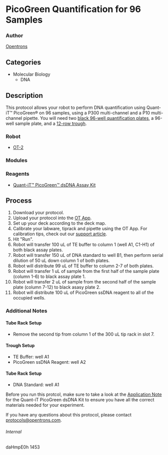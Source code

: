 # PicoGreen Quantification for 96 Samples

### Author
[Opentrons](http://www.opentrons.com/)

## Categories
* Molecular Biology
    * DNA

## Description
This protocol allows your robot to perform DNA quantification using Quant-iT™ PicoGreen® on 96 samples, using a P300 multi-channel and a P10 multi-channel pipette. You will need two [black 96-well quantification plates](http://www.eandkscientific.com/96-Well-Microplates-Flat-Bottom-Medium-Binding-Surface-Black.html), a 96-well sample plate, and a [12-row trough](https://www.usascientific.com/12-channel-automation-reservoir.aspx).

### Robot
* [OT-2](https://opentrons.com/ot-2)

### Modules

### Reagents
* [Quant-iT™ PicoGreen™ dsDNA Assay Kit](https://www.thermofisher.com/order/catalog/product/P7589)

## Process
1. Download your protocol.
2. Upload your protocol into the [OT App](https://opentrons.com/ot-app).
3. Set up your deck according to the deck map.
4. Calibrate your labware, tiprack and pipette using the OT App. For calibration tips, check out our [support article](https://support.opentrons.com/ot-2/getting-started-software-setup/deck-calibration).
5. Hit "Run".
6. Robot will transfer 100 uL of TE buffer to column 1 (well A1, C1-H1) of both black assay plates.
7. Robot will transfer 150 uL of DNA standard to well B1, then perform serial dilution of 50 uL down column 1 of both plates.
8. Robot will distribute 99 uL of TE buffer to column 2-7 of both plates.
9. Robot will transfer 1 uL of sample from the first half of the sample plate (column 1-6) to black assay plate 1.
10. Robot will transfer 2 uL of sample from the second half of the sample plate (column 7-12) to black asasy plate 2.
11. Robot will distribute 100 uL of PicoGreen ssDNA reagent to all of the occupied wells.

### Additional Notes
#### Tube Rack Setup
* Remove the second tip from column 1 of the 300 uL tip rack in slot 7.

#### Trough Setup
* TE Buffer: well A1
* PicoGreen ssDNA Reagent: well A2

#### Tube Rack Setup
* DNA Standard: well A1

Before you run this protcol, make sure to take a look at the [Application Note](https://www.promega.com/-/media/files/products-and-services/instruments/detection/tbs-technical-support-docs/997-9314.pdf?la=en) for the Quant-iT PicoGreen dsDNA Kit to ensure you have all the correct materials needed for your experiment.

If you have any questions about this protocol, please contact protocols@opentrons.com.

###### Internal
daHmpE0h
1453